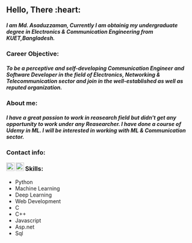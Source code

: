 <h2>Hello, There :heart:</h2>
<h5>I am <b>Md. Asaduzzaman,</b> Currently I am obtainig my undergraduate degree in Electronics & Communication Engineering from KUET,Bangladesh. </h5>
<h3>Career Objective:
    <h5>To be a perceptive and self-developing Communication Engineer and Software Developer in the field of Electronics, Networking & Telecommunication sector and join in the well-established as well as reputed organization.</h5>
</h3>
<h3>About me:
    <h5>I have a great passion to work in reasearch field but didn't get any opportunity to work under any Reasearcher. I have done a course of Udemy in ML. I will be interested in working with ML & Communication sector.</h5>
</h3>
<h3>Contact info:
<p>
<a href="https://www.linkedin.com/in/md-asaduzzaman-b5a45b18a/">
  <img align="left" alt="Asaduzzaman-linkedin" width="22px" src="https://cdn.jsdelivr.net/npm/simple-icons@v3/icons/linkedin.svg">
</a>
<a href="https://www.facebook.com/asaduzzaman.shourav.5/">
  <img align="left" alt="Asasuzzaman" width="22px" src="https://cdn.jsdelivr.net/npm/simple-icons@v3/icons/facebook.svg">
</a>
</p>
</h3>

### Skills:
* Python
* Machine Learning
* Deep Learning
* Web Development
* C
* C++
* Javascript
* Asp.net
* Sql
